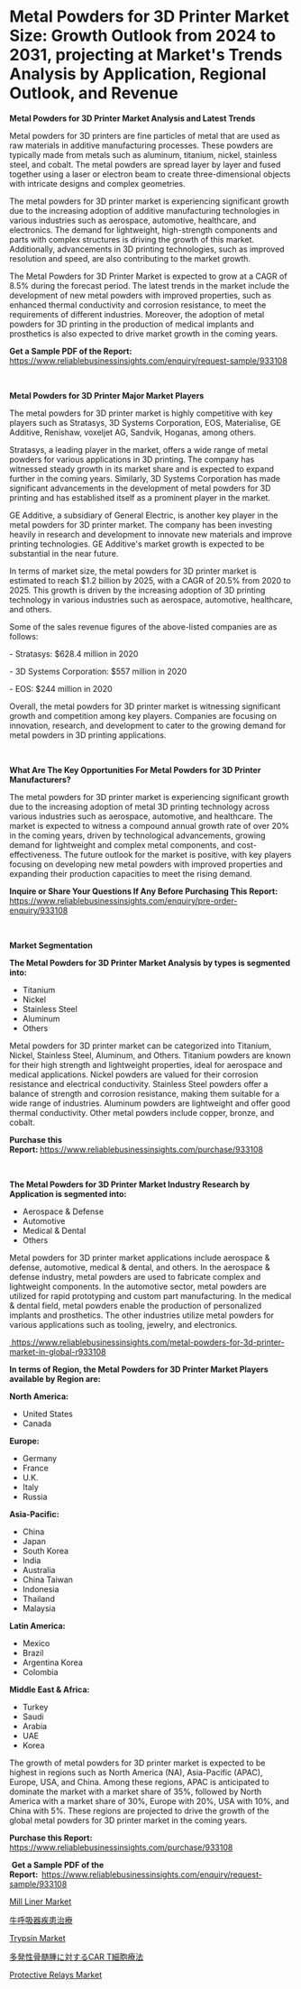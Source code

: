<p><h1>Metal Powders for 3D Printer Market Size: Growth Outlook from 2024 to 2031, projecting at Market's Trends Analysis by Application, Regional Outlook, and Revenue</h1></p><p><strong>Metal Powders for 3D Printer Market Analysis and Latest Trends</strong></p>
<p><p>Metal powders for 3D printers are fine particles of metal that are used as raw materials in additive manufacturing processes. These powders are typically made from metals such as aluminum, titanium, nickel, stainless steel, and cobalt. The metal powders are spread layer by layer and fused together using a laser or electron beam to create three-dimensional objects with intricate designs and complex geometries.</p><p>The metal powders for 3D printer market is experiencing significant growth due to the increasing adoption of additive manufacturing technologies in various industries such as aerospace, automotive, healthcare, and electronics. The demand for lightweight, high-strength components and parts with complex structures is driving the growth of this market. Additionally, advancements in 3D printing technologies, such as improved resolution and speed, are also contributing to the market growth.</p><p>The Metal Powders for 3D Printer Market is expected to grow at a CAGR of 8.5% during the forecast period. The latest trends in the market include the development of new metal powders with improved properties, such as enhanced thermal conductivity and corrosion resistance, to meet the requirements of different industries. Moreover, the adoption of metal powders for 3D printing in the production of medical implants and prosthetics is also expected to drive market growth in the coming years.</p></p>
<p><strong>Get a Sample PDF of the Report:&nbsp;</strong> <a href="https://www.reliablebusinessinsights.com/enquiry/request-sample/933108">https://www.reliablebusinessinsights.com/enquiry/request-sample/933108</a></p>
<p>&nbsp;</p>
<p><strong>Metal Powders for 3D Printer Major Market Players</strong></p>
<p><p>The metal powders for 3D printer market is highly competitive with key players such as Stratasys, 3D Systems Corporation, EOS, Materialise, GE Additive, Renishaw, voxeljet AG, Sandvik, Hoganas, among others. </p><p>Stratasys, a leading player in the market, offers a wide range of metal powders for various applications in 3D printing. The company has witnessed steady growth in its market share and is expected to expand further in the coming years. Similarly, 3D Systems Corporation has made significant advancements in the development of metal powders for 3D printing and has established itself as a prominent player in the market.</p><p>GE Additive, a subsidiary of General Electric, is another key player in the metal powders for 3D printer market. The company has been investing heavily in research and development to innovate new materials and improve printing technologies. GE Additive's market growth is expected to be substantial in the near future.</p><p>In terms of market size, the metal powders for 3D printer market is estimated to reach $1.2 billion by 2025, with a CAGR of 20.5% from 2020 to 2025. This growth is driven by the increasing adoption of 3D printing technology in various industries such as aerospace, automotive, healthcare, and others.</p><p>Some of the sales revenue figures of the above-listed companies are as follows:</p><p>- Stratasys: $628.4 million in 2020</p><p>- 3D Systems Corporation: $557 million in 2020</p><p>- EOS: $244 million in 2020</p><p>Overall, the metal powders for 3D printer market is witnessing significant growth and competition among key players. Companies are focusing on innovation, research, and development to cater to the growing demand for metal powders in 3D printing applications.</p></p>
<p>&nbsp;</p>
<p><strong>What Are The Key Opportunities For Metal Powders for 3D Printer Manufacturers?</strong></p>
<p><p>The metal powders for 3D printer market is experiencing significant growth due to the increasing adoption of metal 3D printing technology across various industries such as aerospace, automotive, and healthcare. The market is expected to witness a compound annual growth rate of over 20% in the coming years, driven by technological advancements, growing demand for lightweight and complex metal components, and cost-effectiveness. The future outlook for the market is positive, with key players focusing on developing new metal powders with improved properties and expanding their production capacities to meet the rising demand.</p></p>
<p><strong>Inquire or Share Your Questions If Any Before Purchasing This Report:</strong> <a href="https://www.reliablebusinessinsights.com/enquiry/pre-order-enquiry/933108">https://www.reliablebusinessinsights.com/enquiry/pre-order-enquiry/933108</a></p>
<p>&nbsp;</p>
<p><strong>Market Segmentation</strong></p>
<p><strong>The Metal Powders for 3D Printer Market Analysis by types is segmented into:</strong></p>
<p><ul><li>Titanium</li><li>Nickel</li><li>Stainless Steel</li><li>Aluminum</li><li>Others</li></ul></p>
<p><p>Metal powders for 3D printer market can be categorized into Titanium, Nickel, Stainless Steel, Aluminum, and Others. Titanium powders are known for their high strength and lightweight properties, ideal for aerospace and medical applications. Nickel powders are valued for their corrosion resistance and electrical conductivity. Stainless Steel powders offer a balance of strength and corrosion resistance, making them suitable for a wide range of industries. Aluminum powders are lightweight and offer good thermal conductivity. Other metal powders include copper, bronze, and cobalt.</p></p>
<p><strong>Purchase this Report:&nbsp;</strong><a href="https://www.reliablebusinessinsights.com/purchase/933108">https://www.reliablebusinessinsights.com/purchase/933108</a></p>
<p>&nbsp;</p>
<p><strong>The Metal Powders for 3D Printer Market Industry Research by Application is segmented into:</strong></p>
<p><ul><li>Aerospace & Defense</li><li>Automotive</li><li>Medical & Dental</li><li>Others</li></ul></p>
<p><p>Metal powders for 3D printer market applications include aerospace & defense, automotive, medical & dental, and others. In the aerospace & defense industry, metal powders are used to fabricate complex and lightweight components. In the automotive sector, metal powders are utilized for rapid prototyping and custom part manufacturing. In the medical & dental field, metal powders enable the production of personalized implants and prosthetics. The other industries utilize metal powders for various applications such as tooling, jewelry, and electronics.</p></p>
<p><a href="https://www.reliablebusinessinsights.com/metal-powders-for-3d-printer-market-in-global-r933108">&nbsp;https://www.reliablebusinessinsights.com/metal-powders-for-3d-printer-market-in-global-r933108</a></p>
<p><strong>In terms of Region, the Metal Powders for 3D Printer Market Players available by Region are:</strong></p>
<p>
    <p> <strong> North America: </strong>
        <ul>
            <li>United States</li>
            <li>Canada</li>
        </ul>
        </p> 
    <p> <strong> Europe: </strong>
        <ul>
            <li>Germany</li>
            <li>France</li>
            <li>U.K.</li>
            <li>Italy</li>
            <li>Russia</li>
        </ul>
        </p> 
    <p> <strong> Asia-Pacific: </strong>
        <ul>
            <li>China</li>
            <li>Japan</li>
            <li>South Korea</li>
            <li>India</li>
            <li>Australia</li>
            <li>China Taiwan</li>
            <li>Indonesia</li>
            <li>Thailand</li>
            <li>Malaysia</li>
        </ul>
        </p> 
    <p> <strong> Latin America: </strong>
        <ul>
            <li>Mexico</li>
            <li>Brazil</li>
            <li>Argentina Korea</li>
            <li>Colombia</li>
        </ul>
        </p> 
    <p> <strong> Middle East & Africa: </strong>
        <ul>
            <li>Turkey</li>
            <li>Saudi</li>
            <li>Arabia</li>
            <li>UAE</li>
            <li>Korea</li>
        </ul>
    </p>
    </p>
<p><p>The growth of metal powders for 3D printer market is expected to be highest in regions such as North America (NA), Asia-Pacific (APAC), Europe, USA, and China. Among these regions, APAC is anticipated to dominate the market with a market share of 35%, followed by North America with a market share of 30%, Europe with 20%, USA with 10%, and China with 5%. These regions are projected to drive the growth of the global metal powders for 3D printer market in the coming years.</p></p>
<p><strong>Purchase this Report: </strong><a href="https://www.reliablebusinessinsights.com/purchase/933108">https://www.reliablebusinessinsights.com/purchase/933108</a></p>
<p>&nbsp;<strong>Get a Sample PDF of the Report:&nbsp;&nbsp;</strong><a href="https://www.reliablebusinessinsights.com/enquiry/request-sample/933108">https://www.reliablebusinessinsights.com/enquiry/request-sample/933108</a></p>
<p><strong></strong></p>
<p><p><a href="https://medium.com/@anna.vaughan3423/deep-dive-into-the-mill-liner-market-itstrends-market-segmentation-and-competitive-analysis-e5925310a957">Mill Liner Market</a></p><p><a href="https://medium.com/@katheleentco/%E7%89%9B%E3%81%AE%E5%91%BC%E5%90%B8%E5%99%A8%E7%96%BE%E6%82%A3%E6%B2%BB%E7%99%82%E5%B8%82%E5%A0%B4%E3%81%AB%E6%B7%B1%E3%81%8F%E6%8E%98%E3%82%8A%E4%B8%8B%E3%81%92%E3%82%8B-%E3%81%9D%E3%81%AE%E3%83%88%E3%83%AC%E3%83%B3%E3%83%89-%E5%B8%82%E5%A0%B4%E3%82%BB%E3%82%B0%E3%83%A1%E3%83%B3%E3%83%86%E3%83%BC%E3%82%B7%E3%83%A7%E3%83%B3-%E7%AB%B6%E4%BA%89%E5%88%86%E6%9E%90-5cccf5fab44e">牛呼吸器疾患治療</a></p><p><a href="https://medium.com/@anna.vaughan3423/trypsin-market-share-size-trends-industry-analysis-report-by-application-industrial-0007a4338473">Trypsin Market</a></p><p><a href="https://medium.com/@katheleentco/%E3%83%9E%E3%83%AB%E3%83%81%E3%83%97%E3%83%AB%E3%83%9F%E3%82%A8%E3%83%AD%E3%83%BC%E3%83%9E%E3%81%AE%E3%81%9F%E3%82%81%E3%81%AEcar-t%E7%B4%B0%E8%83%9E%E7%99%82%E6%B3%95%E5%B8%82%E5%A0%B4%E6%8C%87%E6%A8%99-%E5%B8%82%E5%A0%B4%E8%A6%8F%E6%A8%A1-%E5%9C%B0%E5%9F%9F%E5%88%A5%E5%88%86%E6%9E%90-%E5%B8%82%E5%A0%B4%E3%83%97%E3%83%AC%E3%83%BC%E3%83%A4%E3%83%BC%E5%88%86%E6%9E%90-%E3%81%8A%E3%82%88%E3%81%B3%E4%BA%88%E6%B8%AC-2024%E5%B9%B4-2031%E5%B9%B4-2aae5e9d63c7">多発性骨髄腫に対するCAR T細胞療法</a></p><p><a href="https://issuu.com/reportprime-2/docs/protective-relays-market-size-2030._1256d952318c62">Protective Relays Market</a></p></p>